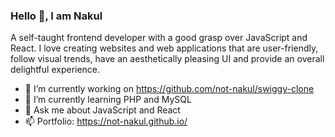 ### Hello 👋, I am Nakul

A self-taught frontend developer with a good grasp over JavaScript and React. I love creating websites and web applications that are user-friendly, follow visual trends, have an aesthetically pleasing UI and provide an overall delightful experience.

- 🔭 I’m currently working on https://github.com/not-nakul/swiggy-clone
- 🌱 I’m currently learning PHP and MySQL
- 💬 Ask me about JavaScript and React
- 📫 Portfolio: https://not-nakul.github.io/
